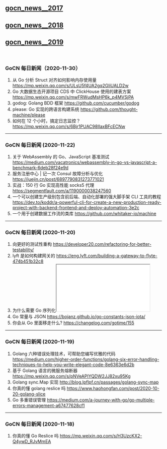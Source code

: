 ## [gocn_news__2017](https://github.com/lubanproj/go_read/blob/master/GoCN_news_2017.md)

## [gocn_news__2018](https://github.com/lubanproj/go_read/blob/master/GoCN_news_2018.md)

## [gocn_news__2019](https://github.com/lubanproj/go_read/blob/master/GoCN_news_2019.md)

<br><h3><p>GoCN 每日新闻（2020-11-30）</p></h3><ol>
<li>从 Go 分析 Struct 对齐如何影响内存使用量 <a href="https://mp.weixin.qq.com/s/ULsU5f4UA2gq2GIiUALD2w" rel="nofollow" target="_blank">https://mp.weixin.qq.com/s/ULsU5f4UA2gq2GIiUALD2w</a>
</li>
<li>Go 大数据生态开源项目 CDS 中 ClickHouse 使用的建表方案 <a href="https://mp.weixin.qq.com/s/mwFRWudMsHP6k_p4MVSjPA" rel="nofollow" target="_blank">https://mp.weixin.qq.com/s/mwFRWudMsHP6k_p4MVSjPA</a>
</li>
<li>godog: Golang BDD 框架 <a href="https://github.com/cucumber/godog" rel="nofollow" target="_blank">https://github.com/cucumber/godog</a>
</li>
<li>please: Go 实现的跨语言构建系统 <a href="https://github.com/thought-machine/please" rel="nofollow" target="_blank">https://github.com/thought-machine/please</a>
</li>
<li>如何在 12 个小时，搞定日志监控？ <a href="https://mp.weixin.qq.com/s/6Bjr1PUAC98IIaxBFcECNw" rel="nofollow" target="_blank">https://mp.weixin.qq.com/s/6Bjr1PUAC98IIaxBFcECNw</a>
</li>
</ol><hr><h3><p>GoCN 每日新闻 (2020-11-22)</p></h3><ol>
<li>关于 WebAssembly 的 Go、JavaScript 基准测试 <a href="https://medium.com/vacatronics/webassembly-in-go-vs-javascript-a-benchmark-6deb28f24e9d" rel="nofollow" target="_blank">https://medium.com/vacatronics/webassembly-in-go-vs-javascript-a-benchmark-6deb28f24e9d</a>
</li>
<li>服务注册中心 | 记一次 Consul 故障分析与优化 <a href="https://juejin.cn/post/6897790831273771021" rel="nofollow" target="_blank">https://juejin.cn/post/6897790831273771021</a>
</li>
<li>实战：150 行 Go 实现高性能 socks5 代理 <a href="https://segmentfault.com/a/1190000038247560" rel="nofollow" target="_blank">https://segmentfault.com/a/1190000038247560</a>
</li>
<li>一个可以创建生产级别包含前后端、自动化部署的强大脚手架 CLI 工具的教程 <a href="https://dev.to/koddr/a-powerful-cli-for-create-a-new-production-ready-project-with-backend-frontend-and-deploy-automation-3e2c" rel="nofollow" target="_blank">https://dev.to/koddr/a-powerful-cli-for-create-a-new-production-ready-project-with-backend-frontend-and-deploy-automation-3e2c</a>
</li>
<li>一个用于创建数据工作流的类库 <a href="https://github.com/whitaker-io/machine" rel="nofollow" target="_blank">https://github.com/whitaker-io/machine</a>
</li>
</ol><hr><h3><p>GoCN 每日新闻 (2020-11-20)</p></h3><ol>
<li>向更好的测试性重构 <a href="https://developer20.com/refactoring-for-better-testability/" rel="nofollow" target="_blank">https://developer20.com/refactoring-for-better-testability/</a>
</li>
<li>lyft 是如何构建网关的 <a href="https://eng.lyft.com/building-a-gateway-to-flyte-474b451b32c8" rel="nofollow" target="_blank">https://eng.lyft.com/building-a-gateway-to-flyte-474b451b32c8</a>
</li>
<li>为什么需要 Go 序列化<span class="embed-responsive embed-responsive-16by9"><iframe class="embed-responsive-item" src="//www.youtube.com/embed/TRy2x9zDOsE" allowfullscreen=""></iframe></span>
</li>
<li>Go 常量与 JSON <a href="https://bojanz.github.io/go-constants-json-iota/" rel="nofollow" target="_blank">https://bojanz.github.io/go-constants-json-iota/</a>
</li>
<li>你会从 Go 里面移走什么? <a href="https://changelog.com/gotime/155" rel="nofollow" target="_blank">https://changelog.com/gotime/155</a>
</li>
</ol><hr><h3><p>GoCN 每日新闻 (2020-11-19)</p></h3><ol>
<li>Golang 六种错误处理技术，可帮助您编写优雅的代码 <a href="https://medium.com/higher-order-functions/golang-six-error-handling-techniques-to-help-you-write-elegant-code-8e6363e6d2b" rel="nofollow" target="_blank">https://medium.com/higher-order-functions/golang-six-error-handling-techniques-to-help-you-write-elegant-code-8e6363e6d2b</a>
</li>
<li>基于 Golang 语言的微服务熔断器 <a href="https://mp.weixin.qq.com/s/pNVeAPIYQDW2JJ82xu95Kg" rel="nofollow" target="_blank">https://mp.weixin.qq.com/s/pNVeAPIYQDW2JJ82xu95Kg</a>
</li>
<li>Golang sync.Map 实现 <a href="http://blog.lpflpf.cn/passages/golang-sync-map" rel="nofollow" target="_blank">http://blog.lpflpf.cn/passages/golang-sync-map</a>
</li>
<li>你真的懂 golang reslice 吗 <a href="https://www.haohongfan.com/post/2020-10-20-golang-slice" rel="nofollow" target="_blank">https://www.haohongfan.com/post/2020-10-20-golang-slice</a>
</li>
<li>Go 多重错误管理 <a href="https://medium.com/a-journey-with-go/go-multiple-errors-management-a67477628cf1" rel="nofollow" target="_blank">https://medium.com/a-journey-with-go/go-multiple-errors-management-a67477628cf1</a>
</li>
</ol><hr><h3><p>GoCN 每日新闻 (2020-11-18)</p></h3><ol>
<li>你真的懂 Go Reslice 吗 <a href="https://mp.weixin.qq.com/s/H3UzcKX2-Q4ywD_RJvMmEA" rel="nofollow" target="_blank">https://mp.weixin.qq.com/s/H3UzcKX2-Q4ywD_RJvMmEA</a>